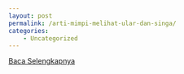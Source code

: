 ```yaml
---
layout: post
permalink: /arti-mimpi-melihat-ular-dan-singa/
categories:
    - Uncategorized
---
```


[Baca Selengkapnya](/08)